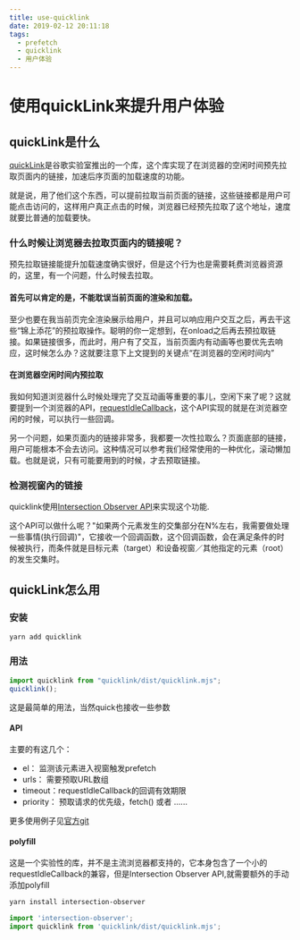 ```yaml
---
title: use-quicklink
date: 2019-02-12 20:11:18
tags:
  - prefetch
  - quicklink
  - 用户体验
---
```


# 使用quickLink来提升用户体验

## quickLink是什么

[quickLink](https://github.com/GoogleChromeLabs/quicklink)是谷歌实验室推出的一个库，这个库实现了在浏览器的空闲时间预先拉取页面内的链接，加速后序页面的加载速度的功能。

<!-- more -->

就是说，用了他们这个东西，可以提前拉取当前页面的链接，这些链接都是用户可能点击访问的，这样用户真正点击的时候，浏览器已经预先拉取了这个地址，速度就要比普通的加载要快。

### 什么时候让浏览器去拉取页面内的链接呢？

预先拉取链接能提升加载速度确实很好，但是这个行为也是需要耗费浏览器资源的，这里，有一个问题，什么时候去拉取。

#### 首先可以肯定的是，不能耽误当前页面的渲染和加载。

至少也要在我当前页完全渲染展示给用户，并且可以响应用户交互之后，再去干这些“锦上添花”的预拉取操作。聪明的你一定想到，在onload之后再去预拉取链接。如果链接很多，而此时，用户有了交互，当前页面内有动画等也要优先去响应，这时候怎么办？这就要注意下上文提到的关键点“在浏览器的空闲时间内”

#### 在浏览器空闲时间内预拉取

我如何知道浏览器什么时候处理完了交互动画等重要的事儿，空闲下来了呢？这就要提到一个浏览器的API，[requestIdleCallback](https://developer.mozilla.org/en-US/docs/Web/API/Window/requestIdleCallback)，这个API实现的就是在浏览器空闲的时候，可以执行一些回调。

另一个问题，如果页面内的链接非常多，我都要一次性拉取么？页面底部的链接，用户可能根本不会去访问。这种情况可以参考我们经常使用的一种优化，滚动懒加载。也就是说，只有可能要用到的时候，才去预取链接。

### 检测视窗內的链接
quicklink使用[Intersection Observer API](https://developer.mozilla.org/zh-CN/docs/Web/API/Intersection_Observer_API)来实现这个功能.

这个API可以做什么呢？"如果两个元素发生的交集部分在N%左右，我需要做处理一些事情(执行回调)"，它接收一个回调函数，这个回调函数，会在满足条件的时候被执行，而条件就是目标元素（target）和设备视窗／其他指定的元素（root）的发生交集时。


## quickLink怎么用

### 安装

```bash
yarn add quicklink
```

### 用法

```js
import quicklink from "quicklink/dist/quicklink.mjs";
quicklink();
```
这是最简单的用法，当然quick也接收一些参数

#### API
主要的有这几个：

- el： 监测该元素进入视窗触发prefetch
- urls： 需要预取URL数组
- timeout：requestIdleCallback的回调有效期限
- priority： 预取请求的优先级，fetch() 或者<link rel=prefetch> 
......

更多使用例子见[官方git](https://github.com/GoogleChromeLabs/quicklink#recipes)

#### polyfill

这是一个实验性的库，并不是主流浏览器都支持的，它本身包含了一个小的requestIdleCallback的兼容，但是Intersection Observer API,就需要额外的手动添加polyfill

```bash
yarn install intersection-observer
```

```js
import 'intersection-observer';
import quicklink from 'quicklink/dist/quicklink.mjs';

```